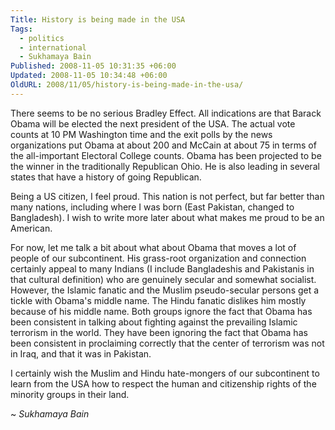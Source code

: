 ```yaml
---
Title: History is being made in the USA
Tags:
  - politics
  - international
  - Sukhamaya Bain
Published: 2008-11-05 10:31:35 +06:00
Updated: 2008-11-05 10:34:48 +06:00
OldURL: 2008/11/05/history-is-being-made-in-the-usa/
---
```


There seems to be no serious Bradley Effect. All indications are that Barack Obama will be elected the next president of the USA. The actual vote counts at 10 PM Washington time and the exit polls by the news organizations put Obama at about 200 and McCain at about 75 in terms of the all-important Electoral College counts. Obama has been projected to be the winner in the traditionally Republican Ohio. He is also leading in several states that have a history of going Republican.

Being a US citizen, I feel proud. This nation is not perfect, but far better than many nations, including where I was born (East Pakistan, changed to Bangladesh). I wish to write more later about what makes me proud to be an American.

For now, let me talk a bit about what about Obama that moves a lot of people of our subcontinent. His grass-root organization and connection certainly appeal to many Indians (I include Bangladeshis and Pakistanis in that cultural definition) who are genuinely secular and somewhat socialist. However, the Islamic fanatic and the Muslim pseudo-secular persons get a tickle with Obama's middle name. The Hindu fanatic dislikes him mostly because of his middle name. Both groups ignore the fact that Obama has been consistent in talking about fighting against the prevailing Islamic terrorism in the world. They have been ignoring the fact that Obama has been consistent in proclaiming correctly that the center of terrorism was not in Iraq, and that it was in Pakistan.

I certainly wish the Muslim and Hindu hate-mongers of our subcontinent to learn from the USA how to respect the human and citizenship rights of the minority groups in their land.

~ *Sukhamaya Bain*
